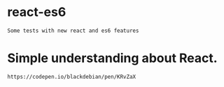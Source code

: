 # react-es6
    Some tests with new react and es6 features

# Simple understanding about React.
    https://codepen.io/blackdebian/pen/KRvZaX

